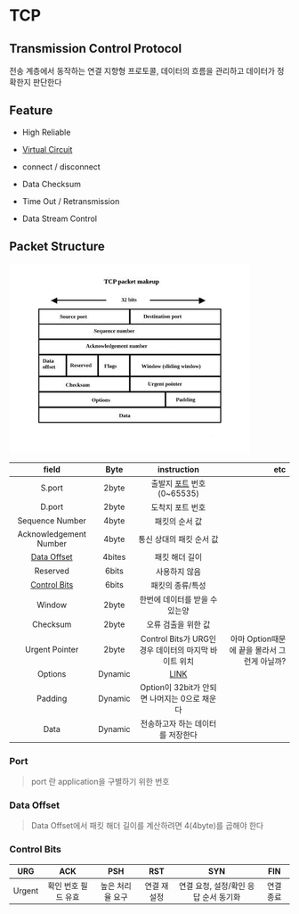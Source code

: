 # TCP

## Transmission Control Protocol

전송 계층에서 동작하는 연결 지향형 프로토콜,
데이터의 흐름을 관리하고 데이터가 정확한지 판단한다

## Feature

- High Reliable

- [Virtual Circuit](https://en.wikipedia.org/wiki/Virtual_circuit)

- connect / disconnect

- Data Checksum

- Time Out / Retransmission

- Data Stream Control

## Packet Structure

![TCP](./imgs/tcp.jpg)

|field|Byte|instruction| etc |
|:--:|:--:|:--:|--:|
| S.port | 2byte | 출발지 [포트](###Port) 번호(0~65535) |
| D.port | 2byte | 도착지 포트 번호 |
| Sequence Number | 4byte | 패킷의 순서 값 |
| Acknowledgement Number | 4byte | 통신 상대의 패킷 순서 값 |
| [Data Offset](###Data-Offset) | 4bites | 패킷 해더 길이 |
| Reserved | 6bits | 사용하지 않음 |
| [Control Bits](###Control-Bits) | 6bits | 패킷의 종류/특성 |
| Window | 2byte | 한번에 데이터를 받을 수 있는양 |
| Checksum | 2byte | 오류 검출을 위한 값 |
| Urgent Pointer | 2byte | Control Bits가 URG인 경우 데이터의 마지막 바이트 위치 |아마 Option때문에 끝을 몰라서 그런게 아닐까?|
| Options | Dynamic | [LINK](https://tools.ietf.org/html/rfc2018) |
| Padding | Dynamic | Option이 32bit가 안되면 나머지는 0으로 채운다 |
| Data | Dynamic | 전송하고자 하는 데이터를 저장한다 |

### Port

> port 란 application을 구별하기 위한 번호

### Data Offset

> Data Offset에서 패킷 해더 길이를 계산하려면 4(4byte)를 곱해야 한다

### Control Bits

|URG|ACK|PSH|RST|SYN|FIN|
|:--:|:--:|:--:|:--:|:--:|:--:|
|Urgent|확인 번호 필드 유효|높은 처리율 요구|연결 재설정|연결 요청, 설정/확인 응답 순서 동기화| 연결 종료|
